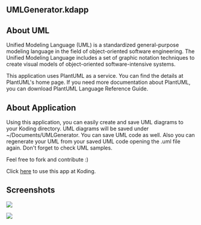 UMLGenerator.kdapp
-----------

About UML
------------------

Unified Modeling Language (UML) is a standardized general-purpose modeling language in the field of object-oriented software engineering. 
The Unified Modeling Language includes a set of graphic notation techniques to create visual models of object-oriented software-intensive systems.

This application uses PlantUML as a service. You can find the details at PlantUML's home page. 
If you need more documentation about PlantUML, you can download PlantUML Language Reference Guide.

About Application
------------------

Using this application, you can easily create and save UML diagrams to your Koding directory. UML diagrams will be saved under ~/Documents/UMLGenerator. 
You can save UML code as well. Also you can regenerate your UML from your saved UML code opening the .uml file again. Don't forget to check UML samples.

Feel free to fork and contribute :)


Click [here](https://koding.com/Umlgenerator) to use this app at Koding.

## Screenshots

![](https://raw.github.com/fatihacet/UMLGenerator.kdapp/new-devtools/resources/screenshots/github/1.png)

![](https://raw.github.com/fatihacet/UMLGenerator.kdapp/new-devtools/resources/screenshots/github/2.png)
